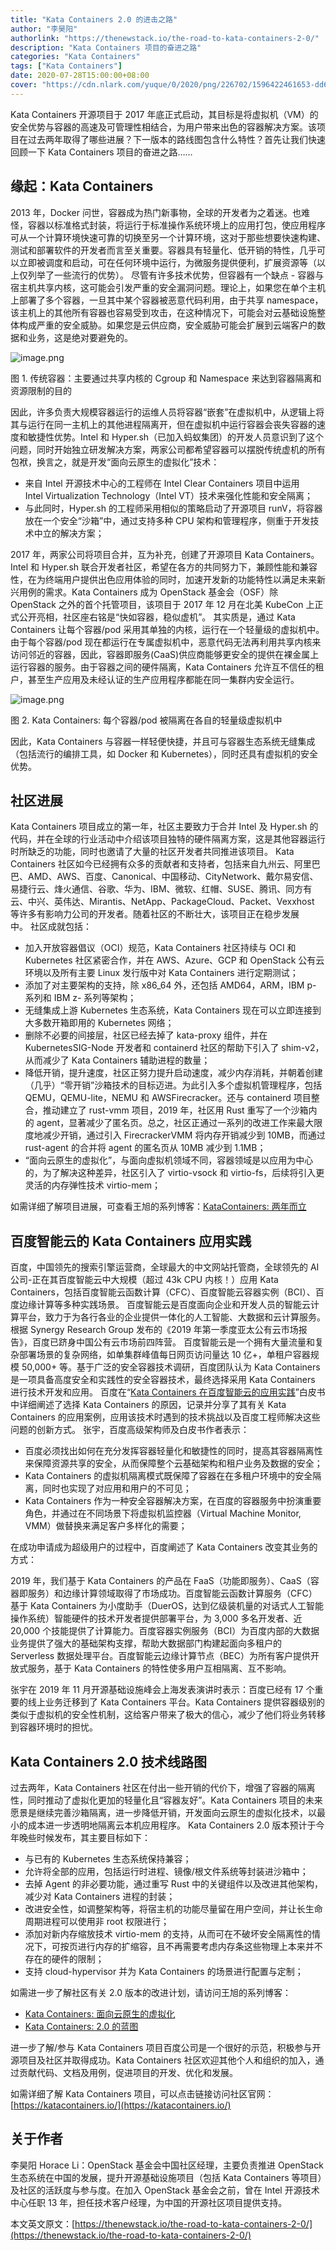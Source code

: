 ```yaml
---
title: "Kata Containers 2.0 的进击之路"
author: "李昊阳"
authorlink: "https://thenewstack.io/the-road-to-kata-containers-2-0/"
description: "Kata Containers 项目的奋进之路"
categories: "Kata Containers"
tags: ["Kata Containers"]
date: 2020-07-28T15:00:00+08:00
cover: "https://cdn.nlark.com/yuque/0/2020/png/226702/1596422461653-dd61eb12-2ee8-4ad5-b868-bbdfa5253f2a.png"
---
```


Kata Containers 开源项目于 2017 年底正式启动，其目标是将虚拟机（VM）的安全优势与容器的高速及可管理性相结合，为用户带来出色的容器解决方案。该项目在过去两年取得了哪些进展？下一版本的路线图包含什么特性？首先让我们快速回顾一下 Kata Containers 项目的奋进之路……

## 缘起：Kata Containers

2013 年，Docker 问世，容器成为热门新事物，全球的开发者为之着迷。也难怪，容器以标准格式封装，将运行于标准操作系统环境上的应用打包，使应用程序可从一个计算环境快速可靠的切换至另一个计算环境，这对于那些想要快速构建、测试和部署软件的开发者而言至关重要。容器具有轻量化、低开销的特性，几乎可以立即被调度和启动，可在任何环境中运行，为微服务提供便利，扩展资源等（以上仅列举了一些流行的优势）。 尽管有许多技术优势，但容器有一个缺点 - 容器与宿主机共享内核，这可能会引发严重的安全漏洞问题。理论上，如果您在单个主机上部署了多个容器，一旦其中某个容器被恶意代码利用，由于共享 namespace，该主机上的其他所有容器也容易受到攻击，在这种情况下，可能会对云基础设施整体构成严重的安全威胁。如果您是云供应商，安全威胁可能会扩展到云端客户的数据和业务，这是绝对要避免的。

![image.png](https://cdn.nlark.com/yuque/0/2020/png/226702/1595836237811-17374ea6-c340-4ac8-be6a-0dc73bfb9799.png)

图 1. 传统容器：主要通过共享内核的 Cgroup 和 Namespace 来达到容器隔离和资源限制的目的

因此，许多负责大规模容器运行的运维人员将容器“嵌套”在虚拟机中，从逻辑上将其与运行在同一主机上的其他进程隔离开，但在虚拟机中运行容器会丧失容器的速度和敏捷性优势。Intel 和 Hyper.sh（已加入蚂蚁集团）的开发人员意识到了这个问题，同时开始独立研发解决方案，两家公司都希望容器可以摆脱传统虚机的所有包袱，换言之，就是开发“面向云原生的虚拟化”技术：

- 来自 Intel 开源技术中心的工程师在 Intel Clear Containers 项目中运用 Intel Virtualization Technology（Intel VT）技术来强化性能和安全隔离；
- 与此同时，Hyper.sh 的工程师采用相似的策略启动了开源项目 runV，将容器放在一个安全“沙箱”中，通过支持多种 CPU 架构和管理程序，侧重于开发技术中立的解决方案；

2017 年，两家公司将项目合并，互为补充，创建了开源项目 Kata Containers。Intel 和 Hyper.sh 联合开发者社区，希望在各方的共同努力下，兼顾性能和兼容性，在为终端用户提供出色应用体验的同时，加速开发新的功能特性以满足未来新兴用例的需求。Kata Containers 成为 OpenStack 基金会（OSF）除 OpenStack 之外的首个托管项目，该项目于 2017 年 12 月在北美 KubeCon 上正式公开亮相，社区座右铭是“快如容器，稳似虚机”。 其实质是，通过 Kata Containers 让每个容器/pod 采用其单独的内核，运行在一个轻量级的虚拟机中。由于每个容器/pod 现在都运行在专属虚拟机中，恶意代码无法再利用共享内核来访问邻近的容器，因此，容器即服务(CaaS)供应商能够更安全的提供在裸金属上运行容器的服务。由于容器之间的硬件隔离，Kata Containers 允许互不信任的租户，甚至生产应用及未经认证的生产应用程序都能在同一集群内安全运行。

![image.png](https://cdn.nlark.com/yuque/0/2020/png/226702/1595837666693-21bd7f5f-6f44-4c7e-9e80-6a37d67606ac.png)

图 2. Kata Containers:
每个容器/pod 被隔离在各自的轻量级虚拟机中

因此，Kata Containers 与容器一样轻便快捷，并且可与容器生态系统无缝集成（包括流行的编排工具，如 Docker 和 Kubernetes），同时还具有虚拟机的安全优势。

## 社区进展

Kata Containers 项目成立的第一年，社区主要致力于合并 Intel 及 Hyper.sh 的代码，并在全球的行业活动中介绍该项目独特的硬件隔离方案，这是其他容器运行时所缺乏的功能，同时也邀请了大量的社区开发者共同推进该项目。 Kata Containers 社区如今已经拥有众多的贡献者和支持者，包括来自九州云、阿里巴巴、AMD、AWS、百度、Canonical、中国移动、CityNetwork、戴尔易安信、易捷行云、烽火通信、谷歌、华为、IBM、微软、红帽、SUSE、腾讯、同方有云、中兴、英伟达、Mirantis、NetApp、PackageCloud、Packet、Vexxhost 等许多有影响力公司的开发者。随着社区的不断壮大，该项目正在稳步发展中。 社区成就包括：

- 加入开放容器倡议（OCI）规范，Kata Containers 社区持续与 OCI 和 Kubernetes 社区紧密合作，并在 AWS、Azure、GCP 和 OpenStack 公有云环境以及所有主要 Linux 发行版中对 Kata Containers 进行定期测试；
- 添加了对主要架构的支持，除 x86_64 外，还包括 AMD64，ARM，IBM p- 系列和 IBM z- 系列等架构；
- 无缝集成上游 Kubernetes 生态系统，Kata Containers 现在可以立即连接到大多数开箱即用的 Kubernetes 网络；
- 删除不必要的间接层，社区已经去掉了 kata-proxy 组件，并在 KubernetesSIG-Node 开发者和 containerd 社区的帮助下引入了 shim-v2，从而减少了 Kata Containers 辅助进程的数量；
- 降低开销，提升速度，社区正努力提升启动速度，减少内存消耗，并朝着创建（几乎）“零开销”沙箱技术的目标迈进。为此引入多个虚拟机管理程序，包括 QEMU，QEMU-lite，NEMU 和 AWSFirecracker。还与 containerd 项目整合，推动建立了 rust-vmm 项目，2019 年，社区用 Rust 重写了一个沙箱内的 agent，显著减少了匿名页。总之，社区正通过一系列的改进工作来最大限度地减少开销，通过引入 FirecrackerVMM 将内存开销减少到 10MB，而通过 rust-agent 的合并将 agent 的匿名页从 10MB 减少到 1.1MB；
- “面向云原生的虚拟化”，与面向虚拟机领域不同，容器领域是以应用为中心的，为了解决这种差异，社区引入了 virtio-vsock 和 virtio-fs，后续将引入更灵活的内存弹性技术 virtio-mem；

如需详细了解项目进展，可查看王旭的系列博客：[KataContainers: 两年而立](http://mp.weixin.qq.com/s?__biz=MzUzOTk2OTQzOA==&mid=2247483874&idx=1&sn=cdc118f8c76a6bed6a6bd15153f5cb10&chksm=fac11313cdb69a055a2a200883b348a30f4d80f219b2f33a628efeccbfd6fd54efc7f7706f93&scene=21)  

## 百度智能云的 Kata Containers 应用实践

百度，中国领先的搜索引擎运营商，全球最大的中文网站托管商，全球领先的 AI 公司-正在其百度智能云中大规模（超过 43k CPU 内核！）应用 Kata Containers，包括百度智能云函数计算（CFC）、百度智能云容器实例（BCI）、百度边缘计算等多种实践场景。 百度智能云是百度面向企业和开发人员的智能云计算平台，致力于为各行各业的企业提供一体化的人工智能、大数据和云计算服务。根据 Synergy Research Group 发布的《2019 年第一季度亚太公有云市场报告》，百度已跻身中国公有云市场前四阵营。 百度智能云是一个拥有大量流量和复杂部署场景的复杂网络，如单集群峰值每日网页访问量达 10 亿+，单租户容器规模 50,000+ 等。基于广泛的安全容器技术调研，百度团队认为 Kata Containers 是一项具备高度安全和实践性的安全容器技术，最终选择采用 Kata Containers 进行技术开发和应用。 百度在“[Kata Containers 在百度智能云的应用实践](https://mp.weixin.qq.com/s?__biz=MzUzOTk2OTQzOA==&mid=2247483879&idx=1&sn=f7d753a6f356f527d18fcd3dfd86f6be&scene=21#wechat_redirect)”白皮书中详细阐述了选择 Kata Containers 的原因，记录并分享了其有关 Kata Containers 的应用案例，应用该技术时遇到的技术挑战以及百度工程师解决这些问题的创新方式。 张宇，百度高级架构师及白皮书作者表示：

- 百度必须找出如何在充分发挥容器轻量化和敏捷性的同时，提高其容器隔离性来保障资源共享的安全，从而保障整个云基础架构和租户业务及数据的安全；
- Kata Containers 的虚拟机隔离模式既保障了容器在在多租户环境中的安全隔离，同时也实现了对应用和用户的不可见；
- Kata Containers 作为一种安全容器解决方案，在百度的容器服务中扮演重要角色，并通过在不同场景下将虚拟机监控器（Virtual Machine Monitor, VMM）做替换来满足客户多样化的需要；

在成功申请成为超级用户的过程中，百度阐述了 Kata Containers 改变其业务的方式：

2019 年，我们基于 Kata Containers 的产品在 FaaS（功能即服务）、CaaS（容器即服务）和边缘计算领域取得了市场成功。百度智能云函数计算服务（CFC）基于 Kata Containers 为小度助手（DuerOS，达到亿级装机量的对话式人工智能操作系统）智能硬件的技术开发者提供部署平台，为 3,000 多名开发者、近 20,000 个技能提供了计算能力。百度容器实例服务（BCI）为百度内部的大数据业务提供了强大的基础架构支撑，帮助大数据部门构建起面向多租户的 Serverless 数据处理平台。百度智能云边缘计算节点（BEC）为所有客户提供开放式服务，基于 Kata Containers 的特性使多用户互相隔离、互不影响。

张宇在 2019 年 11 月开源基础设施峰会上海发表演讲时表示：百度已经有 17 个重要的线上业务迁移到了 Kata Containers 平台。Kata Containers 提供容器级别的类似于虚拟机的安全性机制，这给客户带来了极大的信心，减少了他们将业务转移到容器环境时的担忧。

## Kata Containers 2.0 技术线路图

过去两年，Kata Containers 社区在付出一些开销的代价下，增强了容器的隔离性，同时推动了虚拟化更加的轻量化且“容器友好”。Kata Containers 项目的未来愿景是继续完善沙箱隔离，进一步降低开销，开发面向云原生的虚拟化技术，以最小的成本进一步透明地隔离云本机应用程序。 Kata Containers 2.0 版本预计于今年晚些时候发布，其主要目标如下：

- 与已有的 Kubernetes 生态系统保持兼容；
- 允许将全部的应用，包括运行时进程、镜像/根文件系统等封装进沙箱中；
- 去掉 Agent 的非必要功能，通过重写 Rust 中的关键组件以及改进其他架构，减少对 Kata Containers 进程的封装；
- 改进安全性，如调整架构等，将宿主机的功能尽量留在用户空间，并让长生命周期进程可以使用非 root 权限进行；
- 添加对新内存缩放技术 virtio-mem 的支持，从而可在不破坏安全隔离性的情况下，可按页进行内存的扩缩容，且不再需要考虑内存条这些物理上本来并不存在的硬件的限制；
- 支持 cloud-hypervisor 并为 Kata Containers 的场景进行配置与定制；

如需进一步了解社区有关 2.0 版本的改进计划，请访问王旭的系列博客：

- [Kata Containers: 面向云原生的虚拟化](https://mp.weixin.qq.com/s?__biz=MzUzOTk2OTQzOA==&mid=2247483883&idx=1&sn=23c9ce9d31821a13bdeb2e73dc355302&scene=21#wechat_redirect)
- [Kata Containers: 2.0 的蓝图](https://mp.weixin.qq.com/s?__biz=MzUzOTk2OTQzOA==&mid=2247483919&idx=1&sn=0448ee1346cde7e9b51b3f2b9b339457&scene=21#wechat_redirect)

进一步了解/参与 Kata Containers 项目百度公司是一个很好的示范，积极参与开源项目及社区并取得成功。Kata Containers 社区欢迎其他个人和组织的加入，通过贡献代码、文档及用例，促进项目的开发、优化和发展。

如需详细了解 Kata Containers 项目，可以点击链接访问社区官网：[https://katacontainers.io/](https://katacontainers.io/)

## 关于作者

李昊阳 Horace Li：OpenStack 基金会中国社区经理，主要负责推进 OpenStack 生态系统在中国的发展，提升开源基础设施项目（包括 Kata Containers 等项目）及社区的活跃度与参与度。在加入 OpenStack 基金会之前，曾在 Intel 开源技术中心任职 13 年，担任技术客户经理，为中国的开源社区项目提供支持。

本文英文原文：[https://thenewstack.io/the-road-to-kata-containers-2-0/](https://thenewstack.io/the-road-to-kata-containers-2-0/)
